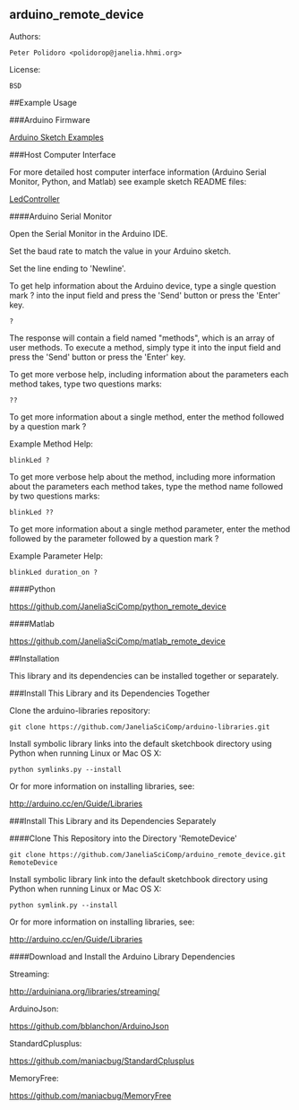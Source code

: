 arduino_remote_device
---------------------

Authors:

    Peter Polidoro <polidorop@janelia.hhmi.org>

License:

    BSD

##Example Usage

###Arduino Firmware

[Arduino Sketch Examples](./examples)

###Host Computer Interface

For more detailed host computer interface information (Arduino Serial
Monitor, Python, and Matlab) see example sketch README files:

[LedController](./examples/LedController)

####Arduino Serial Monitor

Open the Serial Monitor in the Arduino IDE.

Set the baud rate to match the value in your Arduino sketch.

Set the line ending to 'Newline'.

To get help information about the Arduino device, type a single
question mark ? into the input field and press the 'Send' button or
press the 'Enter' key.

```shell
?
```

The response will contain a field named "methods", which is an array
of user methods. To execute a method, simply type it into the input
field and press the 'Send' button or press the 'Enter' key.

To get more verbose help, including information about the parameters
each method takes, type two questions marks:

```shell
??
```

To get more information about a single method, enter the method
followed by a question mark ?

Example Method Help:

```shell
blinkLed ?
```

To get more verbose help about the method, including more information
about the parameters each method takes, type the method name followed
by two questions marks:

```shell
blinkLed ??
```

To get more information about a single method parameter, enter the
method followed by the parameter followed by a question mark ?

Example Parameter Help:

```shell
blinkLed duration_on ?
```

####Python

<https://github.com/JaneliaSciComp/python_remote_device>

####Matlab

<https://github.com/JaneliaSciComp/matlab_remote_device>

##Installation

This library and its dependencies can be installed together or
separately.

###Install This Library and its Dependencies Together

Clone the arduino-libraries repository:

```shell
git clone https://github.com/JaneliaSciComp/arduino-libraries.git
```

Install symbolic library links into the default sketchbook directory
using Python when running Linux or Mac OS X:

```shell
python symlinks.py --install
```
Or for more information on installing libraries, see:

<http://arduino.cc/en/Guide/Libraries>

###Install This Library and its Dependencies Separately

####Clone This Repository into the Directory 'RemoteDevice'

```shell
git clone https://github.com/JaneliaSciComp/arduino_remote_device.git RemoteDevice
```

Install symbolic library link into the default sketchbook directory
using Python when running Linux or Mac OS X:

```shell
python symlink.py --install
```
Or for more information on installing libraries, see:

<http://arduino.cc/en/Guide/Libraries>

####Download and Install the Arduino Library Dependencies

Streaming:

<http://arduiniana.org/libraries/streaming/>

ArduinoJson:

<https://github.com/bblanchon/ArduinoJson>

StandardCplusplus:

<https://github.com/maniacbug/StandardCplusplus>

MemoryFree:

<https://github.com/maniacbug/MemoryFree>
